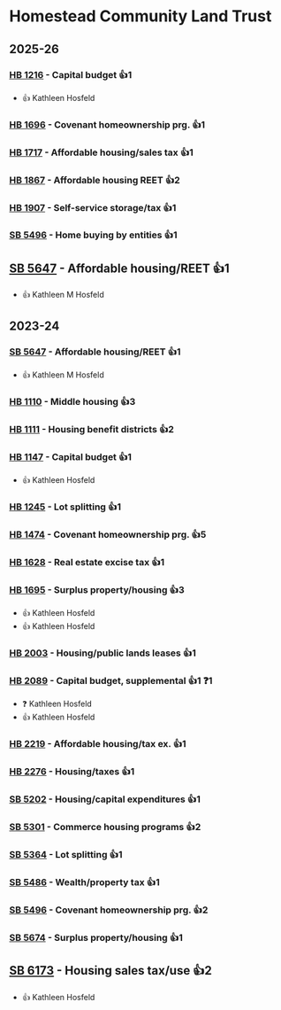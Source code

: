 # Homestead Community Land Trust
## 2025-26

### [HB 1216](/bill/2025-26/hb/1216/) - Capital budget 👍1  
* 👍 Kathleen Hosfeld

### [HB 1696](/bill/2025-26/hb/1696/) - Covenant homeownership prg. 👍1  

### [HB 1717](/bill/2025-26/hb/1717/) - Affordable housing/sales tax 👍1  

### [HB 1867](/bill/2025-26/hb/1867/) - Affordable housing REET 👍2  

### [HB 1907](/bill/2025-26/hb/1907/) - Self-service storage/tax 👍1  

### [SB 5496](/bill/2025-26/sb/5496/) - Home buying by entities 👍1  

## [SB 5647](/bill/2025-26/sb/5647/) - Affordable housing/REET 👍1  
* 👍 Kathleen M Hosfeld

## 2023-24

### [SB 5647](/bill/2023-24/sb/5647/) - Affordable housing/REET 👍1  
* 👍 Kathleen M Hosfeld

### [HB 1110](/bill/2023-24/hb/1110/) - Middle housing 👍3  

### [HB 1111](/bill/2023-24/hb/1111/) - Housing benefit districts 👍2  

### [HB 1147](/bill/2023-24/hb/1147/) - Capital budget 👍1  
* 👍 Kathleen Hosfeld

### [HB 1245](/bill/2023-24/hb/1245/) - Lot splitting 👍1  

### [HB 1474](/bill/2023-24/hb/1474/) - Covenant homeownership prg. 👍5  

### [HB 1628](/bill/2023-24/hb/1628/) - Real estate excise tax 👍1  

### [HB 1695](/bill/2023-24/hb/1695/) - Surplus property/housing 👍3  
* 👍 Kathleen Hosfeld
* 👍 Kathleen Hosfeld

### [HB 2003](/bill/2023-24/hb/2003/) - Housing/public lands leases 👍1  

### [HB 2089](/bill/2023-24/hb/2089/) - Capital budget, supplemental 👍1  ❓1
* ❓ Kathleen Hosfeld
* 👍 Kathleen Hosfeld

### [HB 2219](/bill/2023-24/hb/2219/) - Affordable housing/tax ex. 👍1  

### [HB 2276](/bill/2023-24/hb/2276/) - Housing/taxes 👍1  

### [SB 5202](/bill/2023-24/sb/5202/) - Housing/capital expenditures 👍1  

### [SB 5301](/bill/2023-24/sb/5301/) - Commerce housing programs 👍2  

### [SB 5364](/bill/2023-24/sb/5364/) - Lot splitting 👍1  

### [SB 5486](/bill/2023-24/sb/5486/) - Wealth/property tax 👍1  

### [SB 5496](/bill/2023-24/sb/5496/) - Covenant homeownership prg. 👍2  

### [SB 5674](/bill/2023-24/sb/5674/) - Surplus property/housing 👍1  

## [SB 6173](/bill/2023-24/sb/6173/) - Housing sales tax/use 👍2  
* 👍 Kathleen Hosfeld
